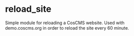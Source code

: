 # reload_site

Simple module for reloading a CosCMS website. 
Used with demo.coscms.org in order to reload the site every 60 minute.
 
